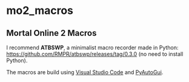 # mo2_macros
## Mortal Online 2 Macros


I recommend **ATBSWP**, a minimalist macro recorder made in Python: https://github.com/RMPR/atbswp/releases/tag/0.3.0 (no need to install Python).

The macros are build using [Visual Studio Code](https://code.visualstudio.com/download) and [PyAutoGui](https://pyautogui.readthedocs.io/en/latest/keyboard.html#keyboard-keys).
